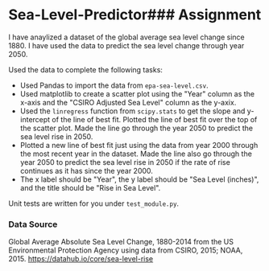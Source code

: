 # Sea-Level-Predictor### Assignment

I have anaylized a dataset of the global average sea level change since 1880. I have used the data to predict the sea level change through year 2050.

Used the data to complete the following tasks:
* Used Pandas to import the data from `epa-sea-level.csv`.
* Used matplotlib to create a scatter plot using the "Year" column as the x-axis and the "CSIRO Adjusted Sea Level" column as the y-axix.
* Used the `linregress` function from `scipy.stats` to get the slope and y-intercept of the line of best fit. Plotted the line of best fit over the top of the scatter plot. Made the line go through the year 2050 to predict the sea level rise in 2050.
* Plotted a new line of best fit just using the data from year 2000 through the most recent year in the dataset. Made the line also go through the year 2050 to predict the sea level rise in 2050 if the rate of rise continues as it has since the year 2000.
* The x label should be "Year", the y label should be "Sea Level (inches)", and the title should be "Rise in Sea Level".

Unit tests are written for you under `test_module.py`.

### Data Source
Global Average Absolute Sea Level Change, 1880-2014 from the US Environmental Protection Agency using data from CSIRO, 2015; NOAA, 2015.
https://datahub.io/core/sea-level-rise
